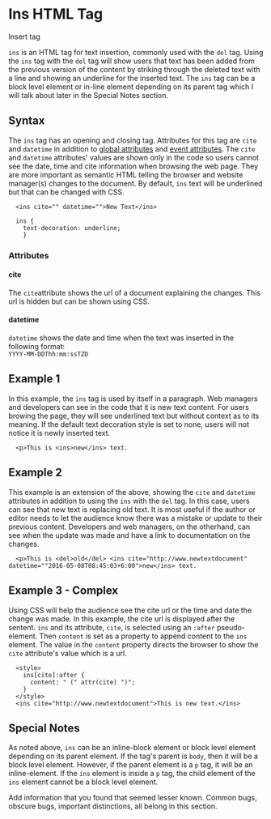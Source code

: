 # Ins HTML Tag

Insert tag

`ins` is an HTML tag for text insertion, commonly used with the `del` tag. Using the `ins` tag with the `del` tag will show users that text has been added from the previous version of the content by striking through the deleted text with a line and showing an underline for the inserted text. The `ins` tag can be a block level element or in-line element depending on its parent tag which I will talk about later in the Special Notes section.

## Syntax

The `ins` tag has an opening and closing tag. Attributes for this tag are `cite` and `datetime` in addition to [global attributes](http://www.w3schools.com/tags/ref_standardattributes.asp) and [event attributes](http://www.w3schools.com/tags/ref_eventattributes.asp). The `cite` and `datetime` attributes' values are shown only in the code so users cannot see the date, time and cite information when browsing the web page. They are more important as semantic HTML telling the browser and website manager(s) changes to the document. By default, `ins` text will be underlined but that can be changed with CSS.  

```
  <ins cite="" datetime="">New Text</ins>

  ins {
    text-decoration: underline;
    }
```

### Attributes

#### cite

The `cite`attribute shows the url of a document explaining the changes. This url is hidden but can be shown using CSS.

#### datetime

`datetime` shows the date and time when the text was inserted in the following format:  
`YYYY-MM-DDThh:mm:ssTZD`

## Example 1

In this example, the `ins` tag is used by itself in a paragraph. Web managers and developers can see in the code that it is new text content. For users browing the page, they will see underlined text but without context as to its meaning. If the default text decoration style is set to none, users will not notice it is newly inserted text. 

```
  <p>This is <ins>new</ins> text.
```

## Example 2

This example is an extension of the above, showing the `cite` and `datetime` attributes in addition to using the `ins` with the `del` tag. In this case, users can see that new text is replacing old text. It is most useful if the author or editor needs to let the audience know there was a mistake or update to their previous content. Developers and web managers, on the otherhand, can see when the update was made and have a link to documentation on the changes.

```
  <p>This is <del>old</del> <ins cite="http://www.newtextdocument" datetime=""2016-05-08T08:45:03+6:00">new</ins> text.
```

## Example 3 - Complex

Using CSS will help the audience see the cite url or the time and date the change was made. In this example, the cite url is displayed after the sentent. `ins` and its attribute, `cite`, is selected using an `:after` pseudo-element. Then `content` is set as a property to append content to the `ins` element. The value in the `content` property directs the browser to show the `cite` attribute's value which is a url. 

```
  <style>
    ins[cite]:after {
      content: " (" attr(cite) ")";
    }
  </style>
  <ins cite="http://www.newtextdocument">This is new text.</ins>
```

## Special Notes
As noted above, `ins` can be an inline-block element or block level element depending on its parent element. If the tag's parent is `body`, then it will be a block level element. However, if the parent element is a `p` tag, it will be an inline-element. If the `ins` element is inside a `p` tag, the child element of the `ins` element cannot be a block level element. 


Add information that you found that seemed lesser known. Common bugs, obscure bugs, important distinctions, all belong in this section.
